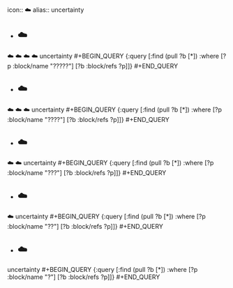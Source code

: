 icon:: ☁️
alias:: uncertainty

- ## ☁️
☁️
☁️
☁️
☁️
 uncertainty
#+BEGIN_QUERY
{:query [:find (pull ?b [*])
         :where
         [?p :block/name "?????"]
         [?b :block/refs ?p]]}
#+END_QUERY

- ## ☁️
☁️
☁️
☁️
 uncertainty
#+BEGIN_QUERY
{:query [:find (pull ?b [*])
         :where
         [?p :block/name "????"]
         [?b :block/refs ?p]]}
#+END_QUERY

- ## ☁️
☁️
☁️
 uncertainty
#+BEGIN_QUERY
{:query [:find (pull ?b [*])
         :where
         [?p :block/name "???"]
         [?b :block/refs ?p]]}
#+END_QUERY

- ## ☁️
☁️
 uncertainty
#+BEGIN_QUERY
{:query [:find (pull ?b [*])
         :where
         [?p :block/name "??"]
         [?b :block/refs ?p]]}
#+END_QUERY

- ## ☁️
 uncertainty
#+BEGIN_QUERY
{:query [:find (pull ?b [*])
         :where
         [?p :block/name "?"]
         [?b :block/refs ?p]]}
#+END_QUERY











